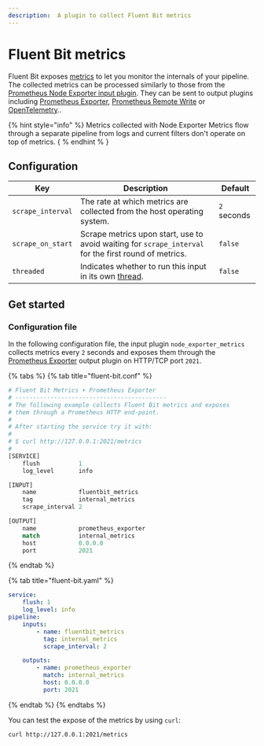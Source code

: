 ```yaml
---
description:  A plugin to collect Fluent Bit metrics
---
```


# Fluent Bit metrics

Fluent Bit exposes [metrics](../../administration/monitoring.md) to let you monitor the internals of your pipeline.
The collected metrics can be processed similarly to those from the [Prometheus Node Exporter input plugin](node-exporter-metrics.md).
They can be sent to output plugins including [Prometheus Exporter](../outputs/prometheus-exporter.md), [Prometheus Remote Write](../outputs/prometheus-remote-write.md) or [OpenTelemetry](../outputs/opentelemetry.md)..

{% hint style="info" %}
Metrics collected with Node Exporter Metrics flow through a separate pipeline from logs and current filters don't operate on top of metrics.
{ % endhint % }

## Configuration

| Key             | Description                                                               | Default   |
| --------------- | --------------------------------------------------------------------------| --------- |
| `scrape_interval` | The rate at which metrics are collected from the host operating system. | `2` seconds |
| `scrape_on_start` | Scrape metrics upon start, use to avoid waiting for `scrape_interval` for the first round of metrics.  | `false` |
| `threaded` | Indicates whether to run this input in its own [thread](../../administration/multithreading.md#inputs). | `false` |

## Get started

### Configuration file

In the following configuration file, the input plugin `node_exporter_metrics` collects metrics every `2` seconds and exposes them through the [Prometheus Exporter](../outputs/prometheus-exporter.md) output plugin on HTTP/TCP port `2021`.

{% tabs %}
{% tab title="fluent-bit.conf" %}

```python
# Fluent Bit Metrics + Prometheus Exporter
# -------------------------------------------
# The following example collects Fluent Bit metrics and exposes
# them through a Prometheus HTTP end-point.
#
# After starting the service try it with:
#
# $ curl http://127.0.0.1:2021/metrics
#
[SERVICE]
    flush           1
    log_level       info

[INPUT]
    name            fluentbit_metrics
    tag             internal_metrics
    scrape_interval 2

[OUTPUT]
    name            prometheus_exporter
    match           internal_metrics
    host            0.0.0.0
    port            2021

```

{% endtab %}

{% tab title="fluent-bit.yaml" %}

```yaml
service:
    flush: 1
    log_level: info
pipeline:
    inputs:
        - name: fluentbit_metrics
          tag: internal_metrics
          scrape_interval: 2

    outputs:
        - name: prometheus_exporter
          match: internal_metrics
          host: 0.0.0.0
          port: 2021
```

{% endtab %}
{% endtabs %}

You can test the expose of the metrics by using `curl`:

```bash
curl http://127.0.0.1:2021/metrics
```
